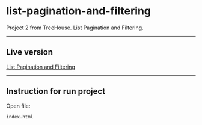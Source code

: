 # list-pagination-and-filtering
Project 2 from TreeHouse. List Pagination and Filtering.

----
## Live version
[List Pagination and Filtering](https://serdyuchenko.com/list-pagination-and-filtering/)

----
## Instruction for run project
Open file:
```sh
index.html
```
